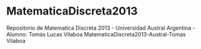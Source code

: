 MatematicaDiscreta2013
======================
Repositorio de Matematica Discreta 2013 - Universidad Austral Argentina - Alumno: Tomás Lucas Vilaboa
MatematicaDiscreta2013-Austral-Tomas Vilaboa

